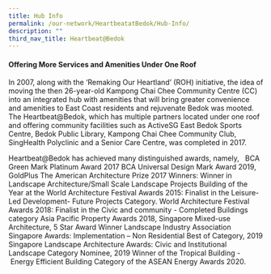 ```yaml
---
title: Hub Info
permalink: /our-network/HeartbeatatBedok/Hub-Info/
description: ""
third_nav_title: Heartbeat@Bedok
---
```

#### Offering More Services and Amenities Under One Roof

In 2007, along with the ‘Remaking Our Heartland’ (ROH) initiative, the idea of moving the then 26-year-old Kampong Chai Chee Community Centre (CC) into an integrated hub with amenities that will bring greater convenience and amenities to East Coast residents and rejuvenate Bedok was mooted. The Heartbeat@Bedok, which has multiple partners located under one roof and offering community facilities such as ActiveSG East Bedok Sports Centre, Bedok Public Library, Kampong Chai Chee Community Club, SingHealth Polyclinic and a Senior Care Centre, was completed in 2017.

Heartbeat@Bedok has achieved many distinguished awards, namely, 
&nbsp;
BCA Green Mark Platinum Award 2017
BCA Universal Design Mark Award 2019, GoldPlus
The American Architecture Prize 2017 Winners: Winner in Landscape Architecture/Small Scale Landscape Projects
Building of the Year at the World Architecture Festival Awards 2015: Finalist in the Leisure-Led Development- Future Projects Category.
World Architecture Festival Awards 2018: Finalist in the Civic and community - Completed Buildings category
Asia Pacific Property Awards 2018, Singapore Mixed-use Architecture, 5 Star Award Winner
Landscape Industry Association Singapore Awards: Implementation – Non Residential Best of Category, 2019
Singapore Landscape Architecture Awards: Civic and Institutional Landscape Category Nominee, 2019
Winner of the Tropical Building - &nbsp;Energy Efficient Building Category of the ASEAN Energy Awards 2020. 
